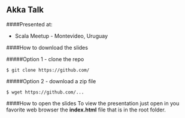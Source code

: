 ## Akka Talk

####Presented at:
- Scala Meetup - Montevideo, Uruguay 

####How to download the slides

#####Option 1 - clone the repo
```
$ git clone https://github.com/
```

#####Option 2 - download a zip file 
```
$ wget https://github.com/...
```

####How to open the slides
To view the presentation just open in you favorite web browser the **index.html** file that is in the root folder. 

